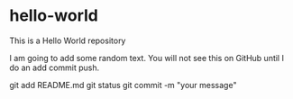 # hello-world
This is a Hello World repository

I am going to add some random text. You will not see this on GitHub until I do an add commit push.

git add README.md
git status
git commit -m "your message"
